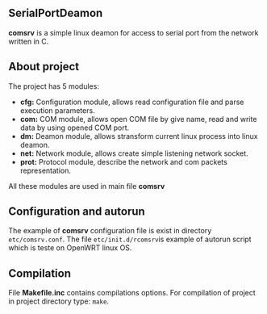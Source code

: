 ## SerialPortDeamon ##

**comsrv** is a simple linux deamon for access to serial port from the network written in C. 

## About project ##

The project has 5 modules:
* **cfg:** Configuration module, allows read configuration file and parse execution parameters.
* **com:** COM module, allows open COM file by give name, read and write data by using opened COM port.
* **dm:** Deamon module, allows stransform current linux process into linux deamon.
* **net:** Network module, allows create simple listening network socket.
* **prot:** Protocol module, describe the network and com packets representation.

All these modules are used in main file **comsrv**

## Configuration and autorun ##

The example of **comsrv** configuration file is exist in directory `etc/comsrv.conf`. The file `etc/init.d/rcomsrv`is example of autorun script which is teste on OpenWRT linux OS.

## Compilation ##

File **Makefile.inc** contains compilations options. For compilation of project in project directory type: `make`.


